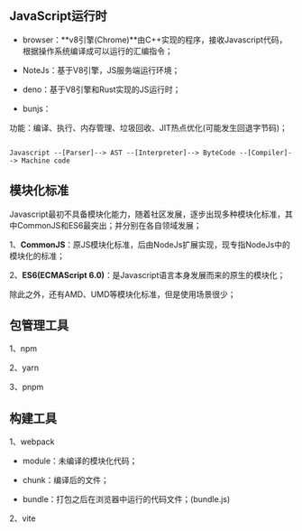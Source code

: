 ## JavaScript运行时

- browser：**v8引擎(Chrome)**由C++实现的程序，接收Javascript代码，根据操作系统编译成可以运行的汇编指令；

- NoteJs：基于V8引擎，JS服务端运行环境；

- deno：基于V8引擎和Rust实现的JS运行时；

- bunjs：

功能：编译、执行、内存管理、垃圾回收、JIT热点优化(可能发生回退字节码)；

```shell

Javascript --[Parser]--> AST --[Interpreter]--> ByteCode --[Compiler]--> Machine code
```

## 模块化标准

Javascript最初不具备模块化能力，随着社区发展，逐步出现多种模块化标准，其中CommonJS和ES6最突出；并分别在各自领域发展；

1、**CommonJS**：原JS模块化标准，后由NodeJs扩展实现，现专指NodeJs中的模块化的标准；

2、**ES6(ECMAScript 6.0)**：是Javascript语言本身发展而来的原生的模块化；

除此之外，还有AMD、UMD等模块化标准，但是使用场景很少；

## 包管理工具

1、npm

2、yarn

3、pnpm

## 构建工具

1、webpack

- module：未编译的模块化代码；

- chunk：编译后的文件；

- bundle：打包之后在浏览器中运行的代码文件；(bundle.js)

2、vite